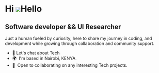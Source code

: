 Hi ![](https://user-images.githubusercontent.com/18350557/176309783-0785949b-9127-417c-8b55-ab5a4333674e.gif)Hello
============================================================================================================================================

Software developer && UI Researcher
---------------------------------------

Just a human fueled by curiosity, here to share my journey in coding, and development while growing through 
collaboration and community support.

* 🤗  Let's chat about Tech
* 🌍  I'm based in Nairobi, KENYA.
* 🍃  Open to collaborating on any interesting Tech projects.
  


<!---
BellaObonyo/BellaObonyo is a ✨ special ✨ repository because its `README.md` (this file) appears on your GitHub profile.
You can click the Preview link to take a look at your changes.
--->
